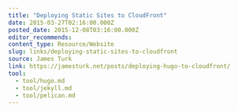 ```yaml
---
title: "Deploying Static Sites to CloudFront"
date: 2015-03-27T02:16:00.000Z
posted_date: 2015-12-08T03:16:00.000Z
editor_recommends:
content_type: Resource/Website
slug: links/deploying-static-sites-to-cloudfront
source: James Turk
link: https://jamesturk.net/posts/deploying-hugo-to-cloudfront/
tool:
  - tool/hugo.md
  - tool/jekyll.md
  - tool/pelican.md
---
```





